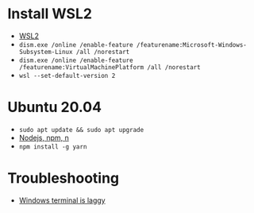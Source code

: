 # Install WSL2
- [WSL2](https://docs.microsoft.com/fr-fr/windows/wsl/install-win10)
- `dism.exe /online /enable-feature /featurename:Microsoft-Windows-Subsystem-Linux /all /norestart`
- `dism.exe /online /enable-feature /featurename:VirtualMachinePlatform /all /norestart`
- `wsl --set-default-version 2`

# Ubuntu 20.04
- `sudo apt update && sudo apt upgrade`
- [Nodejs, npm, n](https://www.npmjs.com/package/n#installation)
- `npm install -g yarn`

# Troubleshooting
- [Windows terminal is laggy](https://github.com/microsoft/terminal/issues/649#issuecomment-736124145)
